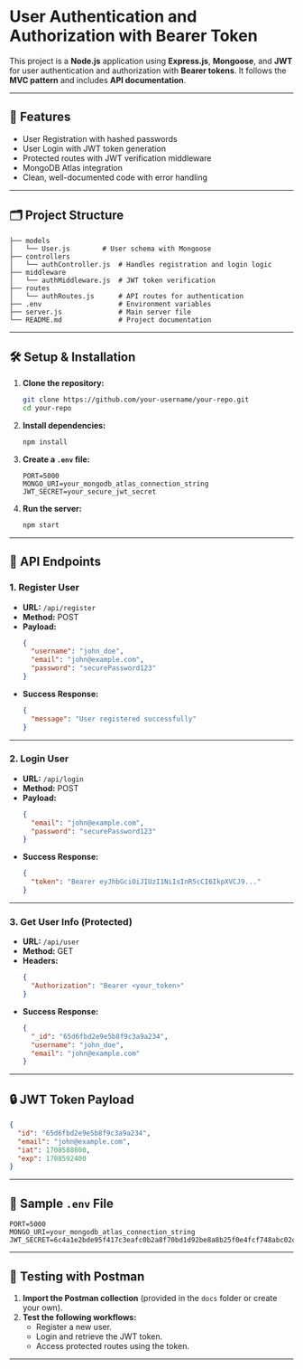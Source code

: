 # User Authentication and Authorization with Bearer Token

This project is a **Node.js** application using **Express.js**, **Mongoose**, and **JWT** for user authentication and authorization with **Bearer tokens**. It follows the **MVC pattern** and includes **API documentation**.

---

## 🚀 Features
- User Registration with hashed passwords
- User Login with JWT token generation
- Protected routes with JWT verification middleware
- MongoDB Atlas integration
- Clean, well-documented code with error handling

---

## 🗂️ Project Structure
```
├── models
│   └── User.js        # User schema with Mongoose
├── controllers
│   └── authController.js  # Handles registration and login logic
├── middleware
│   └── authMiddleware.js  # JWT token verification
├── routes
│   └── authRoutes.js      # API routes for authentication
├── .env                   # Environment variables
├── server.js              # Main server file
└── README.md              # Project documentation
```

---

## 🛠️ Setup & Installation
1. **Clone the repository:**
   ```bash
   git clone https://github.com/your-username/your-repo.git
   cd your-repo
   ```

2. **Install dependencies:**
   ```bash
   npm install
   ```

3. **Create a `.env` file:**
   ```env
   PORT=5000
   MONGO_URI=your_mongodb_atlas_connection_string
   JWT_SECRET=your_secure_jwt_secret
   ```

4. **Run the server:**
   ```bash
   npm start
   ```

---

## 📮 API Endpoints

### **1. Register User**
- **URL:** `/api/register`  
- **Method:** POST  
- **Payload:**
  ```json
  {
    "username": "john_doe",
    "email": "john@example.com",
    "password": "securePassword123"
  }
  ```
- **Success Response:**
  ```json
  {
    "message": "User registered successfully"
  }
  ```

---

### **2. Login User**
- **URL:** `/api/login`  
- **Method:** POST  
- **Payload:**
  ```json
  {
    "email": "john@example.com",
    "password": "securePassword123"
  }
  ```
- **Success Response:**
  ```json
  {
    "token": "Bearer eyJhbGciOiJIUzI1NiIsInR5cCI6IkpXVCJ9..."
  }
  ```

---

### **3. Get User Info (Protected)**
- **URL:** `/api/user`  
- **Method:** GET  
- **Headers:**
  ```json
  {
    "Authorization": "Bearer <your_token>"
  }
  ```
- **Success Response:**
  ```json
  {
    "_id": "65d6fbd2e9e5b8f9c3a9a234",
    "username": "john_doe",
    "email": "john@example.com"
  }
  ```

---

## 🔒 JWT Token Payload
```json
{
  "id": "65d6fbd2e9e5b8f9c3a9a234",
  "email": "john@example.com",
  "iat": 1708588800,
  "exp": 1708592400
}
```

---

## 📝 Sample `.env` File
```env
PORT=5000
MONGO_URI=your_mongodb_atlas_connection_string
JWT_SECRET=6c4a1e2bde95f417c3eafc0b2a8f70bd1d92be8a8b25f0e4fcf748abc02c19ab92345678ffab12cfaed981a3b674ef9
```

---

## 🧪 Testing with Postman
1. **Import the Postman collection** (provided in the `docs` folder or create your own).
2. **Test the following workflows:**
   - Register a new user.
   - Login and retrieve the JWT token.
   - Access protected routes using the token.

---
